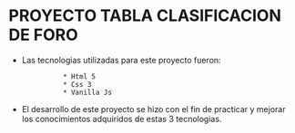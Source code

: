 # PROYECTO TABLA CLASIFICACION DE FORO

* Las tecnologias utilizadas para este proyecto fueron:

                * Html 5
                * Css 3
                * Vanilla Js
                
* El desarrollo de este proyecto se hizo con el fin de practicar y mejorar los 
conocimientos adquiridos de estas 3 tecnologias. 
